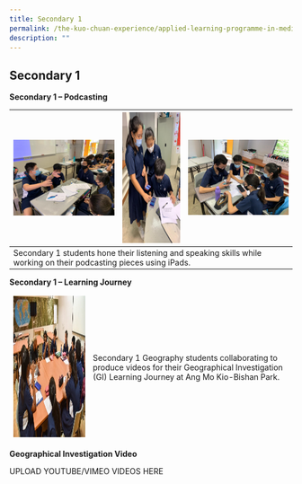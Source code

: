 ```yaml
---
title: Secondary 1
permalink: /the-kuo-chuan-experience/applied-learning-programme-in-media-literacy/secondary-1/
description: ""
---
```

## Secondary 1

**Secondary 1 – Podcasting**

<table>
<thead>
  <tr>
    <th><img src="/images/The%20Kuo%20Chuan%20Experience/ALP%20In%20Media%20Literacy/Secondary%201%20Podcasting%201.jpg" width="307"><br></th>
    <th><img src="/images/The%20Kuo%20Chuan%20Experience/ALP%20In%20Media%20Literacy/Secondary%201%20Podcasting%202.jpeg" width="174" height="233"><br></th>
    <th><img src="/images/The%20Kuo%20Chuan%20Experience/ALP%20In%20Media%20Literacy/Secondary%201%20Podcasting%203.jpeg" width="305"><br></th>
  </tr>
</thead>
<tbody>
  <tr>
    <td colspan="3">Secondary 1 students hone their listening and speaking skills while working on their podcasting pieces using iPads.</td>
  </tr>
</tbody>
</table>


**Secondary 1 – Learning Journey**

<table>
<thead>
  <tr>
    <td><img src="/images/The%20Kuo%20Chuan%20Experience/ALP%20In%20Media%20Literacy/Secondary%201%20Learning%20Journey.jpg" width="450" height="252"></td>
    <td>Secondary 1 Geography students collaborating to produce videos for their Geographical Investigation (GI) Learning Journey at Ang Mo Kio-Bishan Park.<br></td>
  </tr>
</thead>
</table>


**Geographical Investigation Video**

UPLOAD YOUTUBE/VIMEO VIDEOS HERE
